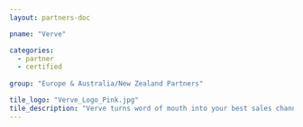 ```yaml
---
layout: partners-doc

pname: "Verve"

categories: 
  - partner
  - certified
  
group: "Europe & Australia/New Zealand Partners"

tile_logo: "Verve_Logo_Pink.jpg"
tile_description: "Verve turns word of mouth into your best sales channel.Get your biggest fans to sell tickets to their friends in exchange for rewards"
---
```

